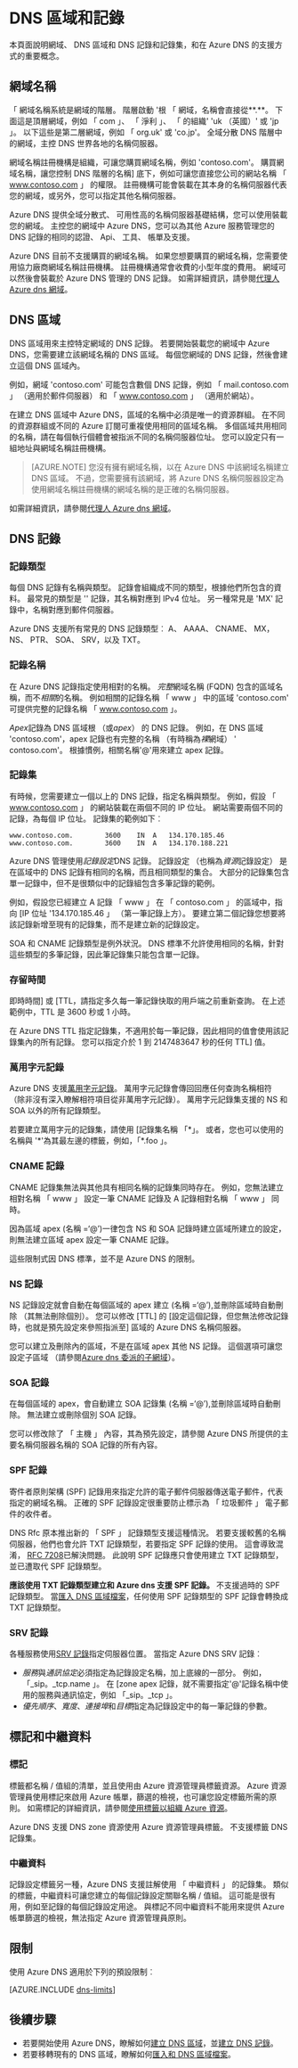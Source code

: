 <properties 
   pageTitle="DNS 區域和記錄 |Microsoft Azure" 
   description="支援主控 DNS 區域與 Microsoft Azure DNS 記錄的概觀。" 
   services="dns" 
   documentationCenter="na" 
   authors="jtuliani" 
   manager="carmonm" 
   editor=""/>

<tags
   ms.service="dns"
   ms.devlang="na"
   ms.topic="article"
   ms.tgt_pltfrm="na"
   ms.workload="infrastructure-services" 
   ms.date="10/17/2016"
   ms.author="jtuliani"/>

# <a name="dns-zones-and-records"></a>DNS 區域和記錄

本頁面說明網域、 DNS 區域和 DNS 記錄和記錄集，和在 Azure DNS 的支援方式的重要概念。

## <a name="domain-names"></a>網域名稱
 
「 網域名稱系統是網域的階層。 階層啟動 '根 「 網域，名稱會直接從**.**。  下面這是頂層網域，例如 「 com 」、 「 淨利 」、 「 的組織' 'uk （英國）' 或 'jp 」。  以下這些是第二層網域，例如 「 org.uk' 或 'co.jp'。 全域分散 DNS 階層中的網域，主控 DNS 世界各地的名稱伺服器。

網域名稱註冊機構是組織，可讓您購買網域名稱，例如 'contoso.com'。  購買網域名稱，讓您控制 DNS 階層的名稱] 底下，例如可讓您直接您公司的網站名稱 「 www.contoso.com 」 的權限。 註冊機構可能會裝載在其本身的名稱伺服器代表您的網域，或另外，您可以指定其他名稱伺服器。

Azure DNS 提供全域分散式、 可用性高的名稱伺服器基礎結構，您可以使用裝載您的網域。 主控您的網域中 Azure DNS，您可以為其他 Azure 服務管理您的 DNS 記錄的相同的認證、 Api、 工具、 帳單及支援。

Azure DNS 目前不支援購買的網域名稱。 如果您想要購買的網域名稱，您需要使用協力廠商網域名稱註冊機構。 註冊機構通常會收費的小型年度的費用。 網域可以然後會裝載於 Azure DNS 管理的 DNS 記錄。 如需詳細資訊，請參閱[代理人 Azure dns 網域](dns-domain-delegation.md)。

## <a name="dns-zones"></a>DNS 區域 

DNS 區域用來主控特定網域的 DNS 記錄。 若要開始裝載您的網域中 Azure DNS，您需要建立該網域名稱的 DNS 區域。 每個您網域的 DNS 記錄，然後會建立這個 DNS 區域內。 

例如，網域 'contoso.com' 可能包含數個 DNS 記錄，例如 「 mail.contoso.com 」 （適用於郵件伺服器） 和 「 www.contoso.com 」 （適用於網站）。

在建立 DNS 區域中 Azure DNS，區域的名稱中必須是唯一的資源群組。 在不同的資源群組或不同的 Azure 訂閱可重複使用相同的區域名稱。 多個區域共用相同的名稱，請在每個執行個體會被指派不同的名稱伺服器位址。 您可以設定只有一組地址與網域名稱註冊機構。

>[AZURE.NOTE] 您沒有擁有網域名稱，以在 Azure DNS 中該網域名稱建立 DNS 區域。 不過，您需要擁有該網域，將 Azure DNS 名稱伺服器設定為使用網域名稱註冊機構的網域名稱的是正確的名稱伺服器。

如需詳細資訊，請參閱[代理人 Azure dns 網域](dns-domain-delegation.md)。

## <a name="dns-records"></a>DNS 記錄

### <a name="record-types"></a>記錄類型

每個 DNS 記錄有名稱與類型。 記錄會組織成不同的類型，根據他們所包含的資料。 最常見的類型是 '' 記錄，其名稱對應到 IPv4 位址。 另一種常見是 'MX' 記錄中，名稱對應到郵件伺服器。

Azure DNS 支援所有常見的 DNS 記錄類型︰ A、 AAAA、 CNAME、 MX，NS、 PTR、 SOA、 SRV，以及 TXT。

### <a name="record-names"></a>記錄名稱

在 Azure DNS 記錄指定使用相對的名稱。 *完整*網域名稱 (FQDN) 包含的區域名稱，而不*相關*的名稱。 例如相關的記錄名稱 「 www 」 中的區域 'contoso.com' 可提供完整的記錄名稱 「 www.contoso.com 」。

*Apex*記錄為 DNS 區域根 （或*apex*） 的 DNS 記錄。 例如，在 DNS 區域 'contoso.com'，apex 記錄也有完整的名稱 （有時稱為*裸*網域） ' contoso.com'。  根據慣例，相關名稱'@'用來建立 apex 記錄。

### <a name="record-sets"></a>記錄集
有時候，您需要建立一個以上的 DNS 記錄，指定名稱與類型。 例如，假設 「 www.contoso.com 」 的網站裝載在兩個不同的 IP 位址。 網站需要兩個不同的記錄，為每個 IP 位址。 記錄集的範例如下︰

    www.contoso.com.        3600    IN  A   134.170.185.46
    www.contoso.com.        3600    IN  A   134.170.188.221

Azure DNS 管理使用*記錄設定*DNS 記錄。 記錄設定 （也稱為*資源*記錄設定） 是在區域中的 DNS 記錄有相同的名稱，而且相同類型的集合。 大部分的記錄集包含單一記錄中，但不是很類似中的記錄組包含多筆記錄的範例。

例如，假設您已經建立 A 記錄 「 www 」 在 「 contoso.com 」 的區域中，指向 [IP 位址 '134.170.185.46 」 （第一筆記錄上方）。  要建立第二個記錄您想要將該記錄新增至現有的記錄集，而不是建立新的記錄設定。

SOA 和 CNAME 記錄類型是例外狀況。 DNS 標準不允許使用相同的名稱，針對這些類型的多筆記錄，因此筆記錄集只能包含單一記錄。

### <a name="time-to-live"></a>存留時間

即時時間] 或 [TTL，請指定多久每一筆記錄快取的用戶端之前重新查詢。 在上述範例中，TTL 是 3600 秒或 1 小時。

在 Azure DNS TTL 指定記錄集，不適用於每一筆記錄，因此相同的值會使用該記錄集內的所有記錄。  您可以指定介於 1 到 2147483647 秒的任何 TTL] 值。

### <a name="wildcard-records"></a>萬用字元記錄

Azure DNS 支援[萬用字元記錄](https://en.wikipedia.org/wiki/Wildcard_DNS_record)。 萬用字元記錄會傳回回應任何查詢名稱相符 （除非沒有深入瞭解相符項目從非萬用字元記錄）。 萬用字元記錄集支援的 NS 和 SOA 以外的所有記錄類型。  

若要建立萬用字元的記錄集，請使用 [記錄集名稱 「\*」。 或者，您也可以使用的名稱與 '\*'為其最左邊的標籤，例如，「\*.foo 」。

### <a name="cname-records"></a>CNAME 記錄

CNAME 記錄集無法與其他具有相同名稱的記錄集同時存在。 例如，您無法建立相對名稱 「 www 」 設定一筆 CNAME 記錄及 A 記錄相對名稱 「 www 」 同時。

因為區域 apex (名稱 =‘@’)一律包含 NS 和 SOA 記錄時建立區域所建立的設定，則無法建立區域 apex 設定一筆 CNAME 記錄。

這些限制式因 DNS 標準，並不是 Azure DNS 的限制。

### <a name="ns-records"></a>NS 記錄

NS 記錄設定就會自動在每個區域的 apex 建立 (名稱 =‘@’),並刪除區域時自動刪除 （其無法刪除個別）。  您可以修改 [TTL] 的 [設定這個記錄，但您無法修改記錄時，也就是預先設定來參照指派至] 區域的 Azure DNS 名稱伺服器。

您可以建立及刪除內的區域，不是在區域 apex 其他 NS 記錄。  這個選項可讓您設定子區域 （請參閱[Azure dns 委派的子網域](dns-domain-delegation.md#delegating-sub-domains-in-azure-dns)）。

### <a name="soa-records"></a>SOA 記錄

在每個區域的 apex，會自動建立 SOA 記錄集 (名稱 =‘@’),並刪除區域時自動刪除。  無法建立或刪除個別 SOA 記錄。 

您可以修改除了 「 主機 」 內容，其為預先設定，請參閱 Azure DNS 所提供的主要名稱伺服器名稱的 SOA 記錄的所有內容。

### <a name="spf-records"></a>SPF 記錄

寄件者原則架構 (SPF) 記錄用來指定允許的電子郵件伺服器傳送電子郵件，代表指定的網域名稱。  正確的 SPF 記錄設定很重要防止標示為 「 垃圾郵件 」 電子郵件的收件者。

DNS Rfc 原本推出新的 「 SPF 」 記錄類型支援這種情況。 若要支援較舊的名稱伺服器，他們也會允許 TXT 記錄類型，若要指定 SPF 記錄的使用。  這會導致混淆， [RFC 7208](http://tools.ietf.org/html/rfc7208#section-3.1)已解決問題。  此說明 SPF 記錄應只會使用建立 TXT 記錄類型，並已遭取代 SPF 記錄類型。 

**應該使用 TXT 記錄類型建立和 Azure dns 支援 SPF 記錄。** 不支援過時的 SPF 記錄類型。 當[匯入 DNS 區域檔案](dns-import-export.md)，任何使用 SPF 記錄類型的 SPF 記錄會轉換成 TXT 記錄類型。 

### <a name="srv-records"></a>SRV 記錄

各種服務使用[SRV 記錄](https://en.wikipedia.org/wiki/SRV_record)指定伺服器位置。 當指定 Azure DNS SRV 記錄︰

- *服務*與*通訊協定*必須指定為記錄設定名稱，加上底線的一部分。  例如，「\_sip。\_tcp.name 」。  在 [zone apex 記錄，就不需要指定'@'記錄名稱中使用的服務與通訊協定，例如 「\_sip。\_tcp 」。
- *優先順序*、*寬度*、*連接埠*和*目標*指定為記錄設定中的每一筆記錄的參數。 

## <a name="tags-and-metadata"></a>標記和中繼資料

### <a name="tags"></a>標記
標籤都名稱 / 值組的清單，並且使用由 Azure 資源管理員標籤資源。  Azure 資源管理員使用標記來啟用 Azure 帳單，篩選的檢視，也可讓您設定標籤所需的原則。 如需標記的詳細資訊，請參閱[使用標籤以組織 Azure 資源](../resource-group-using-tags.md)。

Azure DNS 支援 DNS zone 資源使用 Azure 資源管理員標籤。  不支援標籤 DNS 記錄集。

### <a name="metadata"></a>中繼資料

記錄設定標籤另一種，Azure DNS 支援註解使用 「 中繼資料 」 的記錄集。  類似的標籤，中繼資料可讓您建立的每個記錄設定關聯名稱 / 值組。  這可能是很有用，例如至記錄的每個記錄設定用途。  與標記不同中繼資料不能用來提供 Azure 帳單篩選的檢視，無法指定 Azure 資源管理員原則。

## <a name="limits"></a>限制

使用 Azure DNS 適用於下列的預設限制︰

[AZURE.INCLUDE [dns-limits](../../includes/dns-limits.md)] 

## <a name="next-steps"></a>後續步驟

- 若要開始使用 Azure DNS，瞭解如何[建立 DNS 區域](dns-getstarted-create-dnszone-portal.md)，並[建立 DNS 記錄](dns-getstarted-create-recordset-portal.md)。
- 若要移轉現有的 DNS 區域，瞭解如何[匯入和 DNS 區域檔案](dns-import-export.md)。
